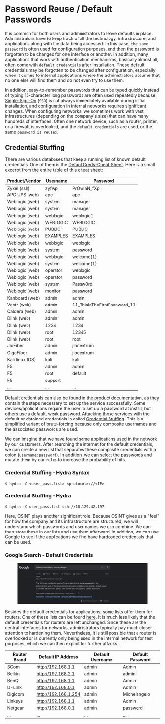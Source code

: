 # Password Reuse / Default Passwords

It is common for both users and administrators to leave defaults in place. Administrators have to keep track of all the technology, infrastructure, and applications along with the data being accessed. In this case, `the same password` is often used for configuration purposes, and then the password is forgotten to be changed for one interface or another. In addition, many applications that work with authentication mechanisms, basically almost all, often come with `default credentials` after installation. These default credentials may be forgotten to be changed after configuration, especially when it comes to internal applications where the administrators assume that no one else will find them and do not even try to use them.

In addition, easy-to-remember passwords that can be typed quickly instead of typing 15-character long passwords are often used repeatedly because [Single-Sign-On](https://en.wikipedia.org/wiki/Single_sign-on) (`SSO`) is not always immediately available during initial installation, and configuration in internal networks requires significant changes. When configuring networks, we sometimes work with vast infrastructures (depending on the company's size) that can have many hundreds of interfaces. Often one network device, such as a router, printer, or a firewall, is overlooked, and the `default credentials` are used, or the same `password is reused`.

## Credential Stuffing

There are various databases that keep a running list of known default credentials. One of them is the [DefaultCreds-Cheat-Sheet](https://github.com/ihebski/DefaultCreds-cheat-sheet). Here is a small excerpt from the entire table of this cheat sheet:

| **Product/Vendor** | **Username** | **Password**                   |
| ------------------ | ------------ | ------------------------------ |
| Zyxel (ssh)        | zyfwp        | PrOw!aN\_fXp                   |
| APC UPS (web)      | apc          | apc                            |
| Weblogic (web)     | system       | manager                        |
| Weblogic (web)     | system       | manager                        |
| Weblogic (web)     | weblogic     | weblogic1                      |
| Weblogic (web)     | WEBLOGIC     | WEBLOGIC                       |
| Weblogic (web)     | PUBLIC       | PUBLIC                         |
| Weblogic (web)     | EXAMPLES     | EXAMPLES                       |
| Weblogic (web)     | weblogic     | weblogic                       |
| Weblogic (web)     | system       | password                       |
| Weblogic (web)     | weblogic     | welcome(1)                     |
| Weblogic (web)     | system       | welcome(1)                     |
| Weblogic (web)     | operator     | weblogic                       |
| Weblogic (web)     | operator     | password                       |
| Weblogic (web)     | system       | Passw0rd                       |
| Weblogic (web)     | monitor      | password                       |
| Kanboard (web)     | admin        | admin                          |
| Vectr (web)        | admin        | 11\_ThisIsTheFirstPassword\_11 |
| Caldera (web)      | admin        | admin                          |
| Dlink (web)        | admin        | admin                          |
| Dlink (web)        | 1234         | 1234                           |
| Dlink (web)        | root         | 12345                          |
| Dlink (web)        | root         | root                           |
| JioFiber           | admin        | jiocentrum                     |
| GigaFiber          | admin        | jiocentrum                     |
| Kali linux (OS)    | kali         | kali                           |
| F5                 | admin        | admin                          |
| F5                 | root         | default                        |
| F5                 | support      |                                |
| ...                | ...          | ...                            |

Default credentials can also be found in the product documentation, as they contain the steps necessary to set up the service successfully. Some devices/applications require the user to set up a password at install, but others use a default, weak password. Attacking those services with the default or obtained credentials is called [Credential Stuffing](https://owasp.org/www-community/attacks/Credential_stuffing). This is a simplified variant of brute-forcing because only composite usernames and the associated passwords are used.

We can imagine that we have found some applications used in the network by our customers. After searching the internet for the default credentials, we can create a new list that separates these composite credentials with a colon (`username:password`). In addition, we can select the passwords and mutate them by our `rules` to increase the probability of hits.

### **Credential Stuffing - Hydra Syntax**

```shell-session
$ hydra -C <user_pass.list> <protocol>://<IP>
```

### **Credential Stuffing - Hydra**

```shell-session
$ hydra -C user_pass.list ssh://10.129.42.197
```

Here, OSINT plays another significant role. Because OSINT gives us a "feel" for how the company and its infrastructure are structured, we will understand which passwords and user names we can combine. We can then store these in our lists and use them afterward. In addition, we can use Google to see if the applications we find have hardcoded credentials that can be used.

### **Google Search - Default Credentials**

<figure><img src="../../../../.gitbook/assets/image (107).png" alt=""><figcaption></figcaption></figure>

Besides the default credentials for applications, some lists offer them for routers. One of these lists can be found [here](https://www.softwaretestinghelp.com/default-router-username-and-password-list/). It is much less likely that the default credentials for routers are left unchanged. Since these are the central interfaces for networks, administrators typically pay much closer attention to hardening them. Nevertheless, it is still possible that a router is overlooked or is currently only being used in the internal network for test purposes, which we can then exploit for further attacks.

| **Router Brand** | **Default IP Address** | **Default Username** | **Default Password** |
| ---------------- | ---------------------- | -------------------- | -------------------- |
| 3Com             | http://192.168.1.1     | admin                | Admin                |
| Belkin           | http://192.168.2.1     | admin                | admin                |
| BenQ             | http://192.168.1.1     | admin                | Admin                |
| D-Link           | http://192.168.0.1     | admin                | Admin                |
| Digicom          | http://192.168.1.254   | admin                | Michelangelo         |
| Linksys          | http://192.168.1.1     | admin                | Admin                |
| Netgear          | http://192.168.0.1     | admin                | password             |
| ...              | ...                    | ...                  | ...                  |
